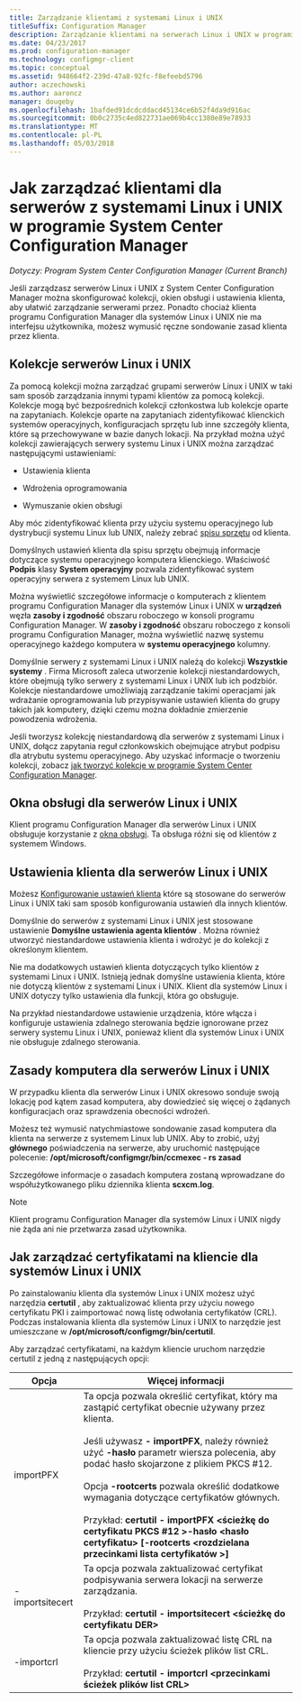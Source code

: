 ```yaml
---
title: Zarządzanie klientami z systemami Linux i UNIX
titleSuffix: Configuration Manager
description: Zarządzanie klientami na serwerach Linux i UNIX w programie System Center Configuration Manager.
ms.date: 04/23/2017
ms.prod: configuration-manager
ms.technology: configmgr-client
ms.topic: conceptual
ms.assetid: 948664f2-239d-47a8-92fc-f8efeebd5796
author: aczechowski
ms.author: aaroncz
manager: dougeby
ms.openlocfilehash: 1bafded91dcdcddacd45134ce6b52f4da9d916ac
ms.sourcegitcommit: 0b0c2735c4ed822731ae069b4cc1380e89e78933
ms.translationtype: MT
ms.contentlocale: pl-PL
ms.lasthandoff: 05/03/2018
---
```

# <a name="how-to-manage-clients-for-linux-and-unix-servers-in-system-center-configuration-manager"></a>Jak zarządzać klientami dla serwerów z systemami Linux i UNIX w programie System Center Configuration Manager

*Dotyczy: Program System Center Configuration Manager (Current Branch)*

Jeśli zarządzasz serwerów Linux i UNIX z System Center Configuration Manager można skonfigurować kolekcji, okien obsługi i ustawienia klienta, aby ułatwić zarządzanie serwerami przez. Ponadto chociaż klienta programu Configuration Manager dla systemów Linux i UNIX nie ma interfejsu użytkownika, możesz wymusić ręczne sondowanie zasad klienta przez klienta.

##  <a name="BKMK_CollectionsforLnU"></a> Kolekcje serwerów Linux i UNIX  
 Za pomocą kolekcji można zarządzać grupami serwerów Linux i UNIX w taki sam sposób zarządzania innymi typami klientów za pomocą kolekcji. Kolekcje mogą być bezpośrednich kolekcji członkostwa lub kolekcje oparte na zapytaniach. Kolekcje oparte na zapytaniach zidentyfikować klienckich systemów operacyjnych, konfiguracjach sprzętu lub inne szczegóły klienta, które są przechowywane w bazie danych lokacji. Na przykład można użyć kolekcji zawierających serwery systemu Linux i UNIX można zarządzać następującymi ustawieniami:  

-   Ustawienia klienta  

-   Wdrożenia oprogramowania  

-   Wymuszanie okien obsługi  

 Aby móc zidentyfikować klienta przy użyciu systemu operacyjnego lub dystrybucji systemu Linux lub UNIX, należy zebrać [spisu sprzętu](../../../core/clients/manage/inventory/hardware-inventory-for-linux-and-unix.md) od klienta.  

 Domyślnych ustawień klienta dla spisu sprzętu obejmują informacje dotyczące systemu operacyjnego komputera klienckiego. Właściwość **Podpis** klasy **System operacyjny** pozwala zidentyfikować system operacyjny serwera z systemem Linux lub UNIX.  

 Można wyświetlić szczegółowe informacje o komputerach z klientem programu Configuration Manager dla systemów Linux i UNIX w **urządzeń** węzła **zasoby i zgodność** obszaru roboczego w konsoli programu Configuration Manager. W **zasoby i zgodność** obszaru roboczego z konsoli programu Configuration Manager, można wyświetlić nazwę systemu operacyjnego każdego komputera w **systemu operacyjnego** kolumny.  

 Domyślnie serwery z systemami Linux i UNIX należą do kolekcji **Wszystkie systemy** . Firma Microsoft zaleca utworzenie kolekcji niestandardowych, które obejmują tylko serwery z systemami Linux i UNIX lub ich podzbiór. Kolekcje niestandardowe umożliwiają zarządzanie takimi operacjami jak wdrażanie oprogramowania lub przypisywanie ustawień klienta do grupy takich jak komputery, dzięki czemu można dokładnie zmierzenie powodzenia wdrożenia.   

 Jeśli tworzysz kolekcję niestandardową dla serwerów z systemami Linux i UNIX, dołącz zapytania reguł członkowskich obejmujące atrybut podpisu dla atrybutu systemu operacyjnego. Aby uzyskać informacje o tworzeniu kolekcji, zobacz [jak tworzyć kolekcje w programie System Center Configuration Manager](../../../core/clients/manage/collections/create-collections.md).  

##  <a name="BKMK_MaintenanceWindowsforLnU"></a> Okna obsługi dla serwerów Linux i UNIX  
 Klient programu Configuration Manager dla serwerów Linux i UNIX obsługuje korzystanie z [okna obsługi](../../../core/clients/manage/collections/use-maintenance-windows.md). Ta obsługa różni się od klientów z systemem Windows.  

##  <a name="BKMK_ClientSettingsforLnU"></a> Ustawienia klienta dla serwerów Linux i UNIX  
 Możesz [Konfigurowanie ustawień klienta](../../../core/clients/deploy/configure-client-settings.md) które są stosowane do serwerów Linux i UNIX taki sam sposób konfigurowania ustawień dla innych klientów.  

 Domyślnie do serwerów z systemami Linux i UNIX jest stosowane ustawienie **Domyślne ustawienia agenta klientów** . Można również utworzyć niestandardowe ustawienia klienta i wdrożyć je do kolekcji z określonym klientem.  

 Nie ma dodatkowych ustawień klienta dotyczących tylko klientów z systemami Linux i UNIX. Istnieją jednak domyślne ustawienia klienta, które nie dotyczą klientów z systemami Linux i UNIX. Klient dla systemów Linux i UNIX dotyczy tylko ustawienia dla funkcji, która go obsługuje.  

 Na przykład niestandardowe ustawienie urządzenia, które włącza i konfiguruje ustawienia zdalnego sterowania będzie ignorowane przez serwery systemu Linux i UNIX, ponieważ klient dla systemów Linux i UNIX nie obsługuje zdalnego sterowania.  

##  <a name="BKMK_PolicyforLnU"></a> Zasady komputera dla serwerów Linux i UNIX  
 W przypadku klienta dla serwerów Linux i UNIX okresowo sonduje swoją lokację pod kątem zasad komputera, aby dowiedzieć się więcej o żądanych konfiguracjach oraz sprawdzenia obecności wdrożeń.  

 Możesz też wymusić natychmiastowe sondowanie zasad komputera dla klienta na serwerze z systemem Linux lub UNIX. Aby to zrobić, użyj **głównego** poświadczenia na serwerze, aby uruchomić następujące polecenie: **/opt/microsoft/configmgr/bin/ccmexec - rs zasad**  

 Szczegółowe informacje o zasadach komputera zostaną wprowadzane do współużytkowanego pliku dziennika klienta **scxcm.log**.  

> [!NOTE]  
>  Klient programu Configuration Manager dla systemów Linux i UNIX nigdy nie żąda ani nie przetwarza zasad użytkownika.  

##  <a name="BKMK_ManageLinuxCerts"></a> Jak zarządzać certyfikatami na kliencie dla systemów Linux i UNIX  
 Po zainstalowaniu klienta dla systemów Linux i UNIX możesz użyć narzędzia **certutil** , aby zaktualizować klienta przy użyciu nowego certyfikatu PKI i zaimportować nową listę odwołania certyfikatów (CRL). Podczas instalowania klienta dla systemów Linux i UNIX to narzędzie jest umieszczane w **/opt/microsoft/configmgr/bin/certutil**. 

 Aby zarządzać certyfikatami, na każdym kliencie uruchom narzędzie certutil z jedną z następujących opcji:  

|Opcja|Więcej informacji|  
|------------|----------------------|  
|importPFX|Ta opcja pozwala określić certyfikat, który ma zastąpić certyfikat obecnie używany przez klienta.<br /><br /> Jeśli używasz **- importPFX**, należy również użyć **-hasło** parametr wiersza polecenia, aby podać hasło skojarzone z plikiem PKCS #12.<br /><br /> Opcja **-rootcerts** pozwala określić dodatkowe wymagania dotyczące certyfikatów głównych.<br /><br /> Przykład: **certutil - importPFX &lt;ścieżkę do certyfikatu PKCS #12 >-hasło &lt;hasło certyfikatu\> [-rootcerts &lt;rozdzielana przecinkami lista certyfikatów >]**|  
|-importsitecert|Ta opcja pozwala zaktualizować certyfikat podpisywania serwera lokacji na serwerze zarządzania.<br /><br /> Przykład: **certutil - importsitecert &lt;ścieżkę do certyfikatu DER\>**|  
|-importcrl|Ta opcja pozwala zaktualizować listę CRL na kliencie przy użyciu ścieżek plików list CRL.<br /><br /> Przykład: **certutil - importcrl &lt;przecinkami ścieżek plików list CRL\>**|  
